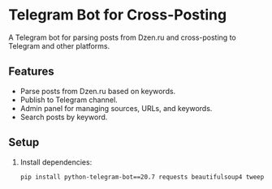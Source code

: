 # Telegram Bot for Cross-Posting

A Telegram bot for parsing posts from Dzen.ru and cross-posting to Telegram and other platforms.

## Features
- Parse posts from Dzen.ru based on keywords.
- Publish to Telegram channel.
- Admin panel for managing sources, URLs, and keywords.
- Search posts by keyword.

## Setup
1. Install dependencies:
   ```bash
   pip install python-telegram-bot==20.7 requests beautifulsoup4 tweepy python-dotenv